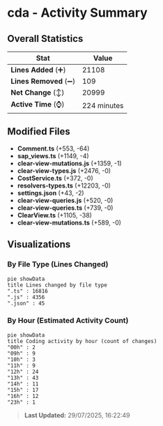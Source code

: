 # cda - Activity Summary 

## Overall Statistics

| Stat                   | Value                                                             |
| ---------------------- | ----------------------------------------------------------------- |
| **Lines Added** (➕)   | 21108                                          |
| **Lines Removed** (➖) | 109                                        |
| **Net Change** (↕)    | 20999                |
| **Active Time** (⌚)   | 224 minutes |


## Modified Files
- **Comment.ts** (+553, -64)
- **sap_views.ts** (+1149, -4)
- **clear-view-mutations.js** (+1359, -1)
- **clear-view-types.js** (+2476, -0)
- **CostService.ts** (+372, -0)
- **resolvers-types.ts** (+12203, -0)
- **settings.json** (+43, -2)
- **clear-view-queries.js** (+520, -0)
- **clear-view-queries.ts** (+739, -0)
- **ClearView.ts** (+1105, -38)
- **clear-view-mutations.ts** (+589, -0)

## Visualizations

### By File Type (Lines Changed)

```mermaid
pie showData
title Lines changed by file type
".ts" : 16816
".js" : 4356
".json" : 45
```

### By Hour (Estimated Activity Count)

```mermaid
pie showData
title Coding activity by hour (count of changes)
"00h" : 2
"09h" : 9
"10h" : 3
"11h" : 9
"12h" : 24
"13h" : 43
"14h" : 11
"15h" : 17
"16h" : 12
"23h" : 1
```


> **Last Updated:** 29/07/2025, 16:22:49